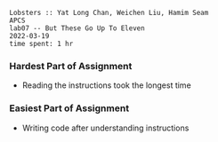 ```
Lobsters :: Yat Long Chan, Weichen Liu, Hamim Seam
APCS
lab07 -- But These Go Up To Eleven
2022-03-19
time spent: 1 hr
```

### Hardest Part of Assignment
* Reading the instructions took the longest time

### Easiest Part of Assignment
* Writing code after understanding instructions


